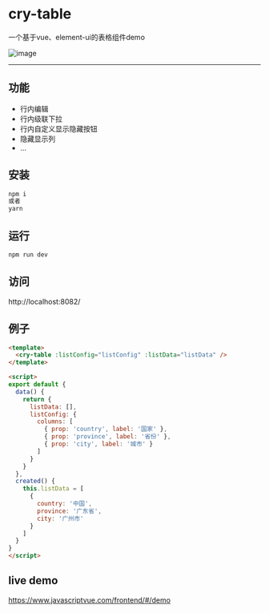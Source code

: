 # cry-table
一个基于vue、element-ui的表格组件demo

![image](https://www.javascriptvue.com/f/p2/demo1.png)

---
## 功能
* 行内编辑
* 行内级联下拉
* 行内自定义显示隐藏按钮
* 隐藏显示列
* ...

## 安装
```bash
npm i
或者
yarn
```

## 运行
```bash
npm run dev
```

## 访问
http://localhost:8082/

## 例子
```html
<template>
  <cry-table :listConfig="listConfig" :listData="listData" />
</template>

<script>
export default {
  data() {
    return {
      listData: [],
      listConfig: {
        columns: [
          { prop: 'country', label: '国家' },
          { prop: 'province', label: '省份' },
          { prop: 'city', label: '城市' }
        ]
      }
    }
  },
  created() {
    this.listData = [
      {
        country: '中国',
        province: '广东省',
        city: '广州市'
      }
    ]
  }
}
</script>
```

## live demo
https://www.javascriptvue.com/frontend/#/demo
